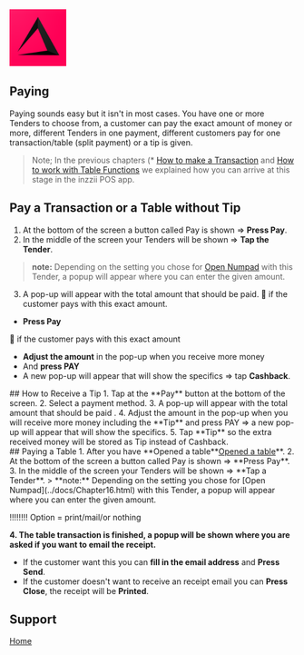 <img src="../Assets/Pictures/play_store_512.png" alt="inzzii logo" width="100"/>

## Paying
Paying sounds easy but it isn't in most cases. You have one or more Tenders to choose from, a customer can pay the exact amount of money or more, 
different Tenders in one payment, different customers pay for one transaction/table (split payment) or a tip is given.  
> Note; In the previous chapters (* [How to make a Transaction](/docs/Chapter7.md) and [How to work with Table Functions](/docs/Chapter8.md) we explained how you can arrive at this stage in the inzzii POS app.


## Pay a Transaction or a Table without Tip

1. At the bottom of the screen a button called Pay is shown => **Press Pay**.
2. In the middle of the screen your Tenders will be shown => **Tap the Tender**.
> **note:** Depending on the setting you chose for [Open Numpad](../docs/Chapter16.html) with this Tender, a popup will appear where you can enter the given amount.

3. A pop-up will appear with the total amount that should be paid.
📌 if the customer pays with this exact amount.
* **Press Pay** 

📌 if the customer pays with this exact amount
* **Adjust the amount** in the pop-up when you receive more money 
* And **press PAY**
* A new pop-up will appear that will show the specifics => tap **Cashback**.

<div id= "Receive Tip"></div>
## How to Receive a Tip
1. Tap at the **Pay** button at the bottom of the screen.
2. Select a payment method.
3. A pop-up will appear with the total amount that should be paid .
4. Adjust the amount in the pop-up when you will receive more money including the **Tip** and press PAY => a new pop-up will appear that will show the specifics.
5. Tap **Tip** so the extra received money will be stored as Tip instead of Cashback.




<div id= "Pay Table"></div>
## Paying a Table
1. After you have **Opened a table**<a href="#Open Table">Opened a table</a>**.
2. At the bottom of the screen a button called Pay is shown => **Press Pay**.
3. In the middle of the screen your Tenders will be shown => **Tap a Tender**.
> **note:** Depending on the setting you chose for [Open Numpad](../docs/Chapter16.html) with this Tender, a popup will appear where you can enter the given amount.

!!!!!!!! Option = print/mail/or nothing

**4. The table transaction is finished, a popup will be shown where you are asked if you want to email the receipt.**
* If the customer want this you can **fill in the email address** and **Press Send**. 
* If the customer doesn't want to receive an receipt email you can **Press Close**, the receipt will be **Printed**.





## Support
[Home](../index.md)